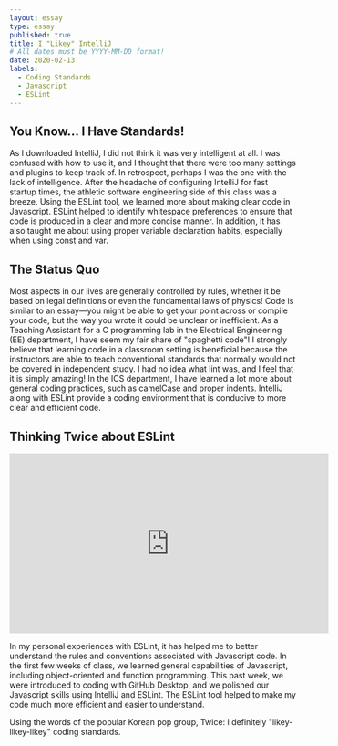 ```yaml
---
layout: essay
type: essay
published: true
title: I "Likey" IntelliJ
# All dates must be YYYY-MM-DD format!
date: 2020-02-13
labels:
  - Coding Standards
  - Javascript
  - ESLint
---
```


## You Know... I Have Standards!
As I downloaded IntelliJ, I did not think it was very intelligent at all. I was confused with how to use it, and I thought that there were too many settings and plugins to keep track of. In retrospect, perhaps I was the one with the lack of intelligence. After the headache of configuring IntelliJ for fast startup times, the athletic software engineering side of this class was a breeze. Using the ESLint tool, we learned more about making clear code in Javascript. ESLint helped to identify whitespace preferences to ensure that code is produced in a clear and more concise manner. In addition, it has also taught me about using proper variable declaration habits, especially when using const and var.

## The Status Quo
Most aspects in our lives are generally controlled by rules, whether it be based on legal definitions or even the fundamental laws of physics! Code is similar to an essay—you might be able to get your point across or compile your code, but the way you wrote it could be unclear or inefficient. As a Teaching Assistant for a C programming lab in the Electrical Engineering (EE) department, I have seem my fair share of "spaghetti code"! I strongly believe that learning code in a classroom setting is beneficial because the instructors are able to teach conventional standards that normally would not be covered in independent study. I had no idea what lint was, and I feel that it is simply amazing! In the ICS department, I have learned a lot more about general coding practices, such as camelCase and proper indents. IntelliJ along with ESLint provide a coding environment that is conducive to more clear and efficient code.

## Thinking Twice about ESLint
<iframe width="560" height="315" src="https://www.youtube.com/embed/V2hlQkVJZhE?start=20" frameborder="0" allow="accelerometer; autoplay; encrypted-media; gyroscope; picture-in-picture" allowfullscreen></iframe>

In my personal experiences with ESLint, it has helped me to better understand the rules and conventions associated with Javascript code. In the first few weeks of class, we learned general capabilities of Javascript, including object-oriented and function programming. This past week, we were introduced to coding with GitHub Desktop, and we polished our Javascript skills using IntelliJ and ESLint. The ESLint tool helped to make my code much more efficient and easier to understand.

Using the words of the popular Korean pop group, Twice: I definitely "likey-likey-likey" coding standards.
